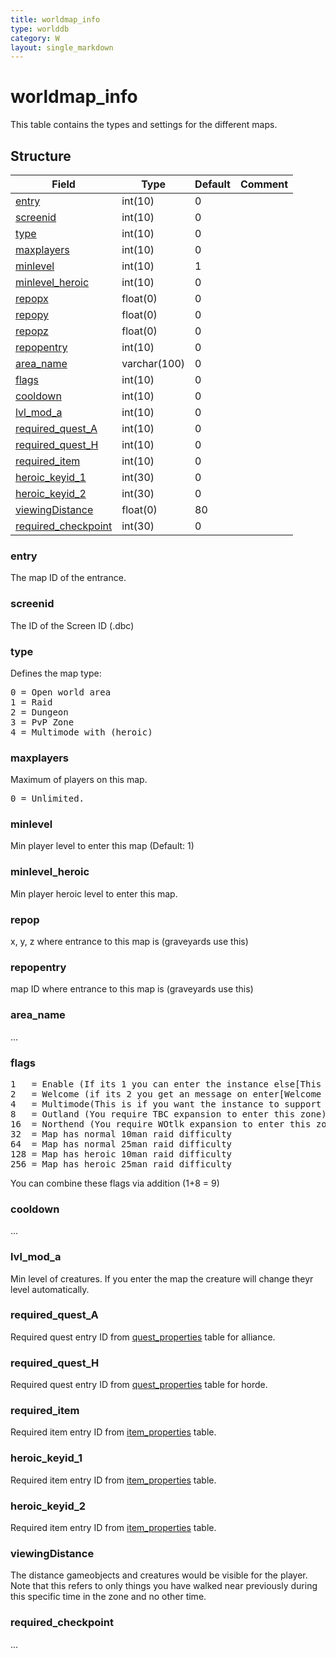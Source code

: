 ```yaml
---
title: worldmap_info
type: worlddb
category: W
layout: single_markdown
---
```


# worldmap_info
This table contains the types and settings for the different maps.

## Structure

Field                                                                                               | Type         | Default | Comment
--------------------------------------------------------------------------------------------------- | ------------ | ------- | -------
[entry](#entry)                             | int(10)      | 0       |        
[screenid](#screenid)                       | int(10)      | 0       |        
[type](#type)                               | int(10)      | 0       |        
[maxplayers](#maxplayers)                   | int(10)      | 0       |        
[minlevel](#minlevel)                       | int(10)      | 1       |        
[minlevel_heroic](#minlevel_heroic)         | int(10)      | 0       |        
[repopx](#repop)                            | float(0)     | 0       |        
[repopy](#repop)                            | float(0)     | 0       |        
[repopz](#repop)                            | float(0)     | 0       |        
[repopentry](#repopentry)                   | int(10)      | 0       |        
[area_name](#area_name)                     | varchar(100) | 0       |        
[flags](#flags)                             | int(10)      | 0       |        
[cooldown](#cooldown)                       | int(10)      | 0       |        
[lvl_mod_a](#lvl_mod_a)                     | int(10)      | 0       |        
[required_quest_A](#required_quest_A)       | int(10)      | 0       |        
[required_quest_H](#required_quest_H)       | int(10)      | 0       |        
[required_item](#required_item)             | int(10)      | 0       |        
[heroic_keyid_1](#heroic_keyid_1)           | int(30)      | 0       |        
[heroic_keyid_2](#heroic_keyid_2)           | int(30)      | 0       |        
[viewingDistance](#viewingDistance)         | float(0)     | 80      |        
[required_checkpoint](#required_checkpoint) | int(30)      | 0       |        

### entry

The map ID of the entrance.

### screenid

The ID of the Screen ID (.dbc)

### type

Defines the map type:

<pre>
0 = Open world area
1 = Raid
2 = Dungeon
3 = PvP Zone
4 = Multimode with (heroic) 
</pre>

### maxplayers

Maximum of players on this map.

<pre>
0 = Unlimited.
</pre>

### minlevel

Min player level to enter this map (Default: 1)

### minlevel_heroic

Min player heroic level to enter this map.

### repop

x, y, z where entrance to this map is (graveyards use this)

### repopentry

map ID where entrance to this map is (graveyards use this)

### area_name

...

### flags

<pre>
1   = Enable (If its 1 you can enter the instance else[This instance is unvalidable])
2   = Welcome (if its 2 you get an message on enter[Welcome to Utgarde Keep, Instancelocks are scheduled to reset at (TIME))
4   = Multimode(This is if you want the instance to support Heroic mode)[if its not support and you enter while heroic is on the player you cant enter and get a message with This instance is not for heroic or something]) This is only needed for dungeons, not for raids!
8   = Outland (You require TBC expansion to enter this zone)
16  = Northend (You require WOtlk expansion to enter this zone)
32  = Map has normal 10man raid difficulty
64  = Map has normal 25man raid difficulty
128 = Map has heroic 10man raid difficulty
256 = Map has heroic 25man raid difficulty
</pre>

You can combine these flags via addition (1+8 = 9)

### cooldown

...

### lvl_mod_a

Min level of creatures. If you enter the map the creature will change theyr level automatically.

### required_quest_A

Required quest entry ID from [quest_properties](/Wiki/database/world/quest_properties/ "Quest properties") table for alliance.

### required_quest_H

Required quest entry ID from [quest_properties](/Wiki/database/world/quest_properties/ "Quest properties") table for horde.

### required_item

Required item entry ID from [item_properties](/Wiki/database/world/item_properties/ "Item properties") table.

### heroic_keyid_1

Required item entry ID from [item_properties](/Wiki/database/world/item_properties/ "Item properties") table.

### heroic_keyid_2

Required item entry ID from [item_properties](/Wiki/database/world/item_properties/ "Item properties") table.

### viewingDistance

The distance gameobjects and creatures would be visible for the player. Note that this refers to only things you have walked near previously during this specific time in the zone and no other time.

### required_checkpoint

...